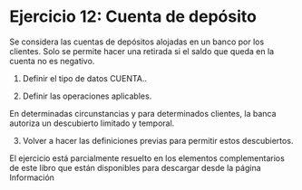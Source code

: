 # Ejercicio 12: Cuenta de depósito

Se considera las cuentas de depósitos alojadas en un banco por los clientes. Solo se permite hacer una retirada si el saldo que queda en la cuenta no es negativo.

1. Definir el tipo de datos CUENTA..

2. Definir las operaciones aplicables.

En determinadas circunstancias y para determinados clientes, la banca autoriza un descubierto limitado y temporal.

3. Volver a hacer las definiciones previas para permitir estos descubiertos.

El ejercicio está parcialmente resuelto en los elementos complementarios de este libro que están disponibles para descargar desde la página Información
